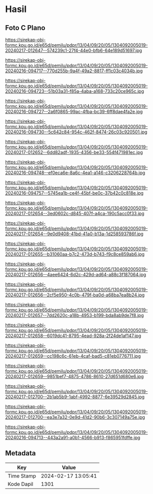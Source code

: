 # Hasil

## Foto C Plano

https://sirekap-obj-formc.kpu.go.id/e65d/pemilu/pdpr/13/04/09/20/05/1304092005019-20240217-012647--574239c1-27f4-44e0-bfb6-64e189d51697.jpg

https://sirekap-obj-formc.kpu.go.id/e65d/pemilu/pdpr/13/04/09/20/05/1304092005019-20240216-094717--770d255b-9a4f-49a2-8817-ff1c03c4034b.jpg

https://sirekap-obj-formc.kpu.go.id/e65d/pemilu/pdpr/13/04/09/20/05/1304092005019-20240216-094723--51b03a31-f85a-4aba-a168-733c20ce965c.jpg

https://sirekap-obj-formc.kpu.go.id/e65d/pemilu/pdpr/13/04/09/20/05/1304092005019-20240216-094727--2a6f0865-99ac-4fba-bc39-6ff8dae4fa2e.jpg

https://sirekap-obj-formc.kpu.go.id/e65d/pemilu/pdpr/13/04/09/20/05/1304092005019-20240216-094730--5c642c84-954c-462f-8474-26c03c920501.jpg

https://sirekap-obj-formc.kpu.go.id/e65d/pemilu/pdpr/13/04/09/20/05/1304092005019-20240217-012652--6dd82adf-1935-4356-be33-554f471981ec.jpg

https://sirekap-obj-formc.kpu.go.id/e65d/pemilu/pdpr/13/04/09/20/05/1304092005019-20240216-094748--ef0eca6e-8a6c-4ea1-a146-c3206228764b.jpg

https://sirekap-obj-formc.kpu.go.id/e65d/pemilu/pdpr/13/04/09/20/05/1304092005019-20240216-094757--5745ea1b-ce4f-45bf-be0c-37b42c0c818e.jpg

https://sirekap-obj-formc.kpu.go.id/e65d/pemilu/pdpr/13/04/09/20/05/1304092005019-20240217-012654--3ed0602c-d845-407f-a4ca-190c5acc0f33.jpg

https://sirekap-obj-formc.kpu.go.id/e65d/pemilu/pdpr/13/04/09/20/05/1304092005019-20240217-012654--9e0d9408-41bd-41a0-b13a-1d258593786f.jpg

https://sirekap-obj-formc.kpu.go.id/e65d/pemilu/pdpr/13/04/09/20/05/1304092005019-20240217-012655--b31060aa-b7c2-473d-b743-f9c8ce859ab6.jpg

https://sirekap-obj-formc.kpu.go.id/e65d/pemilu/pdpr/13/04/09/20/05/1304092005019-20240217-012656--4aee6424-6d2c-429d-ad64-a88c3f187064.jpg

https://sirekap-obj-formc.kpu.go.id/e65d/pemilu/pdpr/13/04/09/20/05/1304092005019-20240217-012656--2cf5e950-4c0b-479f-ba0d-a68ba7ea8b24.jpg

https://sirekap-obj-formc.kpu.go.id/e65d/pemilu/pdpr/13/04/09/20/05/1304092005019-20240217-012657--7dd2620c-a18b-4953-b199-bda8ab9de7f8.jpg

https://sirekap-obj-formc.kpu.go.id/e65d/pemilu/pdpr/13/04/09/20/05/1304092005019-20240217-012658--6019dc41-8795-4ead-928a-2f24de1af147.jpg

https://sirekap-obj-formc.kpu.go.id/e65d/pemilu/pdpr/13/04/09/20/05/1304092005019-20240217-012659--cc198c6c-61eb-4caf-bad5-c81eb0776711.jpg

https://sirekap-obj-formc.kpu.go.id/e65d/pemilu/pdpr/13/04/09/20/05/1304092005019-20240217-012659--9851bef7-4875-4786-8610-27d651d680e6.jpg

https://sirekap-obj-formc.kpu.go.id/e65d/pemilu/pdpr/13/04/09/20/05/1304092005019-20240217-012700--2b1ab5b9-1abf-4992-8877-6e39529d2845.jpg

https://sirekap-obj-formc.kpu.go.id/e65d/pemilu/pdpr/13/04/09/20/05/1304092005019-20240217-012700--ea3e7a32-0e9d-41d2-90b6-3c307149a75e.jpg

https://sirekap-obj-formc.kpu.go.id/e65d/pemilu/pdpr/13/04/09/20/05/1304092005019-20240216-094713--443a2a91-a0b1-4566-b913-f865951fdffe.jpg


## Metadata

| Key        | Value               |
| ---------- | ------------------- |
| Time Stamp | 2024-02-17 13:05:41 |
| Kode Dapil | 1301                |



